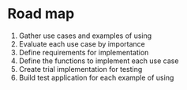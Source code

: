 # Road map

1. Gather use cases and examples of using
2. Evaluate each use case by importance
3. Define requirements for implementation
4. Define the functions to implement each use case
5. Create trial implementation for testing
6. Build test application for each example of using


